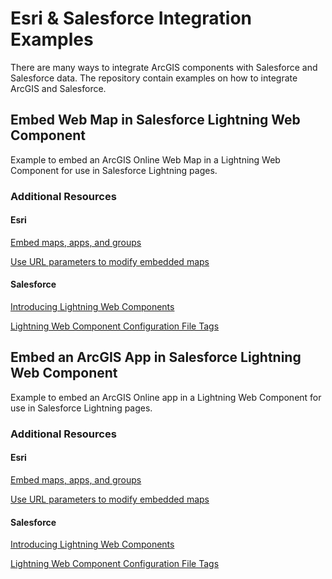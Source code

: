 # Esri & Salesforce Integration Examples

There are many ways to integrate ArcGIS components with Salesforce and Salesforce data. The repository contain examples on how to integrate ArcGIS and Salesforce.

## Embed Web Map in Salesforce Lightning Web Component

Example to embed an ArcGIS Online Web Map in a Lightning Web Component for use in Salesforce Lightning pages.

### Additional Resources

#### Esri
[Embed maps, apps, and groups](https://doc.arcgis.com/en/arcgis-online/share-maps/embed-maps-groups.htm)

[Use URL parameters to modify embedded maps](https://doc.arcgis.com/en/arcgis-online/reference/embed-map-parameters.htm)

#### Salesforce
[Introducing Lightning Web Components](https://developer.salesforce.com/docs/component-library/documentation/en/lwc/lwc.get_started_introduction)

[Lightning Web Component Configuration File Tags](https://developer.salesforce.com/docs/component-library/documentation/en/lwc/lwc.reference_configuration_tags)

## Embed an ArcGIS App in Salesforce Lightning Web Component

Example to embed an ArcGIS Online app in a Lightning Web Component for use in Salesforce Lightning pages.

### Additional Resources

#### Esri
[Embed maps, apps, and groups](https://doc.arcgis.com/en/arcgis-online/share-maps/embed-maps-groups.htm)

[Use URL parameters to modify embedded maps](https://doc.arcgis.com/en/arcgis-online/reference/embed-map-parameters.htm)

#### Salesforce
[Introducing Lightning Web Components](https://developer.salesforce.com/docs/component-library/documentation/en/lwc/lwc.get_started_introduction)

[Lightning Web Component Configuration File Tags](https://developer.salesforce.com/docs/component-library/documentation/en/lwc/lwc.reference_configuration_tags)
